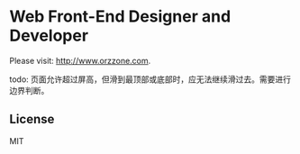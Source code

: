 # Web Front-End Designer and Developer

Please visit: http://www.orzzone.com.

todo: 页面允许超过屏高，但滑到最顶部或底部时，应无法继续滑过去。需要进行边界判断。

## License

MIT

